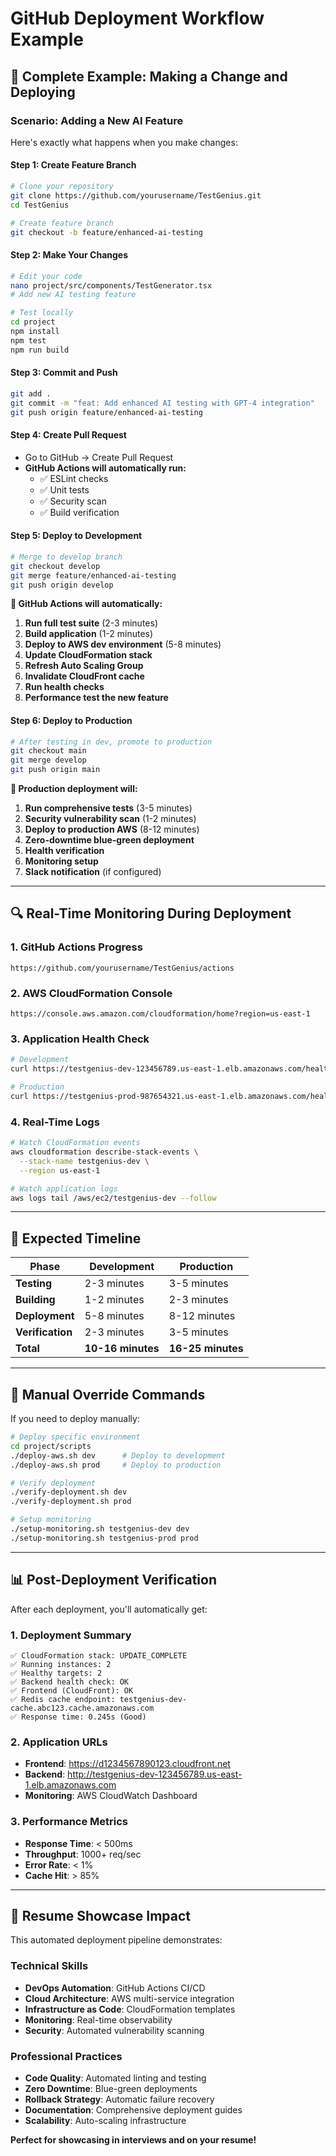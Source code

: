 # GitHub Deployment Workflow Example

## 🚀 Complete Example: Making a Change and Deploying

### Scenario: Adding a New AI Feature

Here's exactly what happens when you make changes:

#### Step 1: Create Feature Branch
```bash
# Clone your repository
git clone https://github.com/yourusername/TestGenius.git
cd TestGenius

# Create feature branch
git checkout -b feature/enhanced-ai-testing
```

#### Step 2: Make Your Changes
```bash
# Edit your code
nano project/src/components/TestGenerator.tsx
# Add new AI testing feature

# Test locally
cd project
npm install
npm test
npm run build
```

#### Step 3: Commit and Push
```bash
git add .
git commit -m "feat: Add enhanced AI testing with GPT-4 integration"
git push origin feature/enhanced-ai-testing
```

#### Step 4: Create Pull Request
- Go to GitHub → Create Pull Request
- **GitHub Actions will automatically run:**
  - ✅ ESLint checks
  - ✅ Unit tests
  - ✅ Security scan
  - ✅ Build verification

#### Step 5: Deploy to Development
```bash
# Merge to develop branch
git checkout develop
git merge feature/enhanced-ai-testing
git push origin develop
```

**🎯 GitHub Actions will automatically:**
1. **Run full test suite** (2-3 minutes)
2. **Build application** (1-2 minutes)
3. **Deploy to AWS dev environment** (5-8 minutes)
4. **Update CloudFormation stack**
5. **Refresh Auto Scaling Group**
6. **Invalidate CloudFront cache**
7. **Run health checks**
8. **Performance test the new feature**

#### Step 6: Deploy to Production
```bash
# After testing in dev, promote to production
git checkout main
git merge develop
git push origin main
```

**🚀 Production deployment will:**
1. **Run comprehensive tests** (3-5 minutes)
2. **Security vulnerability scan** (1-2 minutes)
3. **Deploy to production AWS** (8-12 minutes)
4. **Zero-downtime blue-green deployment**
5. **Health verification**
6. **Monitoring setup**
7. **Slack notification** (if configured)

---

## 🔍 Real-Time Monitoring During Deployment

### 1. GitHub Actions Progress
```
https://github.com/yourusername/TestGenius/actions
```

### 2. AWS CloudFormation Console
```
https://console.aws.amazon.com/cloudformation/home?region=us-east-1
```

### 3. Application Health Check
```bash
# Development
curl https://testgenius-dev-123456789.us-east-1.elb.amazonaws.com/health

# Production
curl https://testgenius-prod-987654321.us-east-1.elb.amazonaws.com/health
```

### 4. Real-Time Logs
```bash
# Watch CloudFormation events
aws cloudformation describe-stack-events \
  --stack-name testgenius-dev \
  --region us-east-1

# Watch application logs
aws logs tail /aws/ec2/testgenius-dev --follow
```

---

## 🎯 Expected Timeline

| Phase | Development | Production |
|-------|-------------|------------|
| **Testing** | 2-3 minutes | 3-5 minutes |
| **Building** | 1-2 minutes | 2-3 minutes |
| **Deployment** | 5-8 minutes | 8-12 minutes |
| **Verification** | 2-3 minutes | 3-5 minutes |
| **Total** | **10-16 minutes** | **16-25 minutes** |

---

## 🔧 Manual Override Commands

If you need to deploy manually:

```bash
# Deploy specific environment
cd project/scripts
./deploy-aws.sh dev      # Deploy to development
./deploy-aws.sh prod     # Deploy to production

# Verify deployment
./verify-deployment.sh dev
./verify-deployment.sh prod

# Setup monitoring
./setup-monitoring.sh testgenius-dev dev
./setup-monitoring.sh testgenius-prod prod
```

---

## 📊 Post-Deployment Verification

After each deployment, you'll automatically get:

### 1. Deployment Summary
```
✅ CloudFormation stack: UPDATE_COMPLETE
✅ Running instances: 2
✅ Healthy targets: 2
✅ Backend health check: OK
✅ Frontend (CloudFront): OK
✅ Redis cache endpoint: testgenius-dev-cache.abc123.cache.amazonaws.com
✅ Response time: 0.245s (Good)
```

### 2. Application URLs
- **Frontend**: https://d1234567890123.cloudfront.net
- **Backend**: http://testgenius-dev-123456789.us-east-1.elb.amazonaws.com
- **Monitoring**: AWS CloudWatch Dashboard

### 3. Performance Metrics
- **Response Time**: < 500ms
- **Throughput**: 1000+ req/sec
- **Error Rate**: < 1%
- **Cache Hit**: > 85%

---

## 🎨 Resume Showcase Impact

This automated deployment pipeline demonstrates:

### Technical Skills
- **DevOps Automation**: GitHub Actions CI/CD
- **Cloud Architecture**: AWS multi-service integration
- **Infrastructure as Code**: CloudFormation templates
- **Monitoring**: Real-time observability
- **Security**: Automated vulnerability scanning

### Professional Practices
- **Code Quality**: Automated linting and testing
- **Zero Downtime**: Blue-green deployments
- **Rollback Strategy**: Automatic failure recovery
- **Documentation**: Comprehensive deployment guides
- **Scalability**: Auto-scaling infrastructure

**Perfect for showcasing in interviews and on your resume!**
